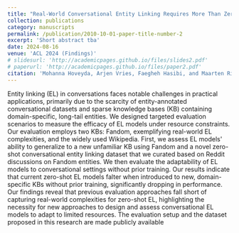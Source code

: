 ```yaml
---
title: "Real-World Conversational Entity Linking Requires More Than Zero-Shots"
collection: publications
category: manuscripts
permalink: /publication/2010-10-01-paper-title-number-2
excerpt: 'Short abstract tba'
date: 2024-08-16
venue: 'ACL 2024 (Findings)'
# slidesurl: 'http://academicpages.github.io/files/slides2.pdf'
# paperurl: 'http://academicpages.github.io/files/paper2.pdf'
citation: 'Mohanna Hoveyda, Arjen Vries, Faegheh Hasibi, and Maarten Rijke. Published In Findings of the Association for Computational Linguistics (ACL), 2024.'
---
```


Entity linking (EL) in conversations faces notable challenges in practical applications, primarily due to the scarcity of entity-annotated conversational datasets and sparse knowledge bases (KB) containing domain-specific, long-tail entities. 
We designed targeted evaluation scenarios to measure the efficacy of EL models under resource constraints. Our evaluation employs two KBs: Fandom, exemplifying real-world EL complexities, and the widely used Wikipedia. First, we assess EL models' ability to generalize to a new unfamiliar KB using Fandom and a novel zero-shot conversational entity linking dataset that we curated based on Reddit discussions on Fandom entities. We then evaluate the adaptability of EL models to conversational settings without prior training. Our results indicate that current zero-shot EL models falter when introduced to new, domain-specific KBs without prior training, significantly dropping in performance.
Our findings reveal that previous evaluation approaches fall short of capturing real-world complexities for zero-shot EL, highlighting the necessity for new approaches to design and assess conversational EL models to adapt to limited resources. The evaluation setup and the dataset proposed in this research are made publicly available